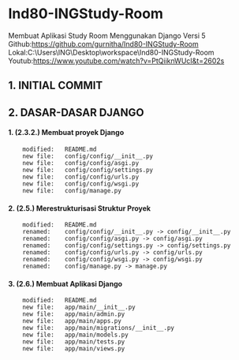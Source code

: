 # Ind80-INGStudy-Room
Membuat Aplikasi Study Room Menggunakan Django Versi 5
Github:https://github.com/gurnitha/Ind80-INGStudy-Room
Lokal:C:\Users\ING\Desktop\workspace\Ind80-INGStudy-Room
Youtub:https://www.youtube.com/watch?v=PtQiiknWUcI&t=2602s


## 1. INITIAL COMMIT

## 2. DASAR-DASAR DJANGO

#### 1. (2.3.2.) Membuat proyek Django

        modified:   README.md
        new file:   config/config/__init__.py
        new file:   config/config/asgi.py
        new file:   config/config/settings.py
        new file:   config/config/urls.py
        new file:   config/config/wsgi.py
        new file:   config/manage.py

#### 2. (2.5.) Merestrukturisasi Struktur Proyek

        modified:   README.md
        renamed:    config/config/__init__.py -> config/__init__.py
        renamed:    config/config/asgi.py -> config/asgi.py
        renamed:    config/config/settings.py -> config/settings.py
        renamed:    config/config/urls.py -> config/urls.py
        renamed:    config/config/wsgi.py -> config/wsgi.py
        renamed:    config/manage.py -> manage.py

#### 3. (2.6.) Membuat Aplikasi Django

        modified:   README.md
        new file:   app/main/__init__.py
        new file:   app/main/admin.py
        new file:   app/main/apps.py
        new file:   app/main/migrations/__init__.py
        new file:   app/main/models.py
        new file:   app/main/tests.py
        new file:   app/main/views.py